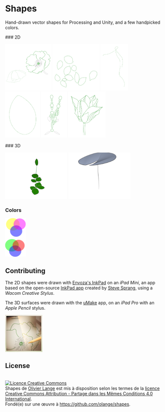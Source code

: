 # Shapes

Hand-drawn vector shapes for Processing and Unity, and a few handpicked colors.

### 2D

<img src="coquelicots/Coquelicots.png" height="150" title="Deux coquelicots (InkPad)" />
<img src="feuilles/Feuilles.png" height="150" title="Feuilles arbre (InkPad)" />
<img src="figure-tombante/Figure%20tombante.png" height="150" title="Figure tombante (InkPad)" />
<img src="lotus/Lotus.png" height="150" title="Feuille de fleur de lotus (InkPad)" />
<img src="rosace/Rosace.png" height="150" title="Rosace (InkPad)" />
<img src="tulipe/Tulipe.png" height="150" title="Tulipe (InkPad)" />

### 3D

<a href="leafage/README.md"><img src="leafage/Leafage.png" title="Leafage mesh (uMake)" height="150" /></a>
<a href="nenufars/Nenufar.obj"><img src="nenufars/Nenufar.png" height="150" title="Feuille de nénufar (uMake)" /></a>

### Colors

<img src="colors/Colors.png" height="125" title="Teintes primaires en addition et soustraction" />

## Contributing

The 2D shapes were drawn with [Envoza's InkPad](https://itunes.apple.com/app/inkpad-vector-design-illustration/id1057007769) on an _iPad Mini_, an app based on the open-source [InkPad app](https://github.com/sprang/Inkpad) created by [Steve Sprang](https://github.com/sprang/), using a _Wacom Creative Stylus_.

The 3D surfaces were drawn with the [uMake](https://itunes.apple.com/app/umake/id1042246861) app, on an _iPad Pro_ with an _Apple Pencil_ stylus.

<img src="images/inkpad-ipad-pencil.jpg" height="120" title="InkPad et Apple Pencil" />

## License

<br/>
<a rel="license" href="http://creativecommons.org/licenses/by-sa/4.0/"><img alt="Licence Creative Commons" style="border-width:0" src="https://i.creativecommons.org/l/by-sa/4.0/80x15.png" /></a><br /><span xmlns:dct="http://purl.org/dc/terms/" property="dct:title">Shapes</span> de <a xmlns:cc="http://creativecommons.org/ns#" href="https://github.com/olange/shapes" property="cc:attributionName" rel="cc:attributionURL">Olivier Lange</a> est mis à disposition selon les termes de la <a rel="license" href="http://creativecommons.org/licenses/by-sa/4.0/">licence Creative Commons Attribution -  Partage dans les Mêmes Conditions 4.0 International</a>.<br />Fondé(e) sur une œuvre à <a xmlns:dct="http://purl.org/dc/terms/" href="https://github.com/olange/shapes" rel="dct:source">https://github.com/olange/shapes</a>.
